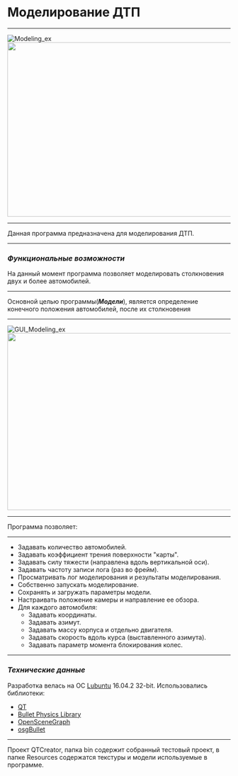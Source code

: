 # **Моделирование ДТП**
************
![Modeling_ex](https://3.downloader.disk.yandex.ru/preview/53c7124a9d241a7517f7ffc717f8affc623f2913e0455b09a8c40a373baaa67a/inf/e4yAmOpUdHfB_SQ08sGywY6RWpBdZTZ538chB57HiojmzNZ1ROP0K3sr0xEAeVKnbrwmFRqKUy-2uwGVyXgDlQ%3D%3D?uid=0&filename=1.png&disposition=inline&hash=&limit=0&content_type=image%2Fpng&tknv=v2&size=1165x786)
<img src="https://s57e.storage.yandex.net/rdisk/a4f3928cf86f22fa0d556184e0fa99aba97976f58cef92978a124a2abb454766/5999fc14/e4yAmOpUdHfB_SQ08sGywfY4bBIBtpJIL-4NOvkN7ThG3g5CevMQqhmV6GOWzH4qoaoxdTOMDl2nUWlj9J_DXw==?uid=227757636&filename=3.gif&disposition=inline&hash=&limit=0&content_type=image%2Fgif&fsize=3305161&hid=5c988b672102110b8b9fd5c9f9185837&media_type=image&tknv=v2&etag=55552f167e163ea9a0d5ccd8da1b9650&rtoken=8FRkyRRKgU8w&force_default=yes&ycrid=na-eebc0ed199f29115fe41e9b4fbc41936-downloader1f&ts=55735dea82d00&s=7f47c2a8f2738bcd27199394502002928eb898ed9d0e1312013b76cab78f7ccd&pb=U2FsdGVkX19fCHMd2zZyVT11B0h0kKoo9guKyZ3Fn4BT7fDK0VBuCyo0raPcXU3gPBNoSWYxRfW6hlt6TdZicNnq-DtEHmeFdhfKK2NKRd0=" width="510" height="394"/>
*************
Данная программа предназначена для моделирования ДТП.
*********
### ***Функциональные возможности***

На данный момент программа позволяет моделировать столкновения двух и более автомобилей.
**********
Основной целью программы(***Модели***), является определение конечного положения автомобилей, после их столкновения
*********
![GUI_Modeling_ex](https://1.downloader.disk.yandex.ru/preview/1045ae80d56a9f9bd9cf463c736f5bc3bcb28205622cc25a0a15ed0234e66876/inf/e4yAmOpUdHfB_SQ08sGywc2CX730zv9CQXkRoEITuVEArzK1wcC9_jHBXemtSpedCCtJY9au3z_E3VcYBkHDEw%3D%3D?uid=0&filename=2.png&disposition=inline&hash=&limit=0&content_type=image%2Fpng&tknv=v2&size=1165x786)
<img src="https://s56f.storage.yandex.net/rdisk/abf4229ee0df4cfb72e4d296744fdabe9b7767cd7196dc8299fb1403cbefc35c/599a2721/e4yAmOpUdHfB_SQ08sGywXw9MGz52L5W1fUTXNk7tL4uXwXCCpovvzP4aqdVfawyG8NLoD_M6O_ble7u0IqAiA==?uid=227757636&filename=testCrash.gif&disposition=inline&hash=&limit=0&content_type=image%2Fgif&fsize=4200013&hid=d3f9038fcd59546809e8438118c3959b&media_type=image&tknv=v2&etag=434588a9932383579abd10c258d34f8d&rtoken=wlLpXCWWaIhz&force_default=yes&ycrid=na-1ced64b8c6c16244afcf0104c30a1768-downloader5f&ts=557386f8f4a40&s=682ad0aa4d3c58bf2cdf68e297b275a22ceedcf00317de124181b3c833191196&pb=U2FsdGVkX18geLQrTI_kAO1SGUm0mHO75hXbo3IMCMZn_YBmKf7Xh93nOZhUnGg3weGqz8cvcokxBm6q1vNo0WIZ6lntbLeRq0yHSSdOI8w=" width="1165" height="400" align="center"/>

*********
Программа позволяет:
********
+ Задавать количество автомобилей.
+ Задавать коэффициент трения поверхности "карты".
+ Задавать силу тяжести (направлена вдоль вертикальной оси).
+ Задавать частоту записи лога (раз во фрейм).
+ Просматривать лог моделирования и результаты моделирования.
+ Собственно запускать моделирование.
+ Сохранять и загружать параметры модели.
+ Настраивать положение камеры и направление ее обзора.
+ Для каждого автомобиля:
  + Задавать координаты.
  + Задавать азимут.
  + Задавать массу корпуса и отдельно двигателя.
  + Задавать скорость вдоль курса (выставленного азимута).
  + Задавать параметр момента блокирования колес.
********
### ***Технические данные***
Разработка велась на ОС [Lubuntu](http://lubuntu.me) 16.04.2 32-bit. 
Использовались библиотеки:
* [QT](https://www.qt.io/ru/)
* [Bullet Physics Library](http://bulletphysics.org/wordpress/)
* [OpenSceneGraph](http://www.openscenegraph.org/)
* [osgBullet](http://osgbullet.vesuite.org/)
*********
Проект QTCreator, папка bin содержит собранный тестовый проект, в папке Resources содержатся текстуры и модели используемые в программе.



